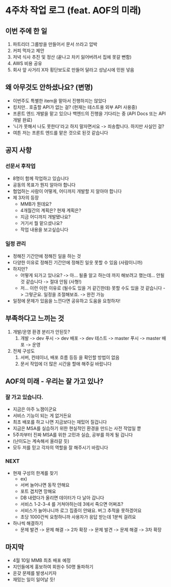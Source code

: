 # 4주차 작업 로그 (feat. AOF의 미래)

## 이번 주에 한 일

1. 파트리더 그룹방을 만들어서 문서 쓰라고 압박
2. 커피 먹자고 제안
3. 저녁 식사 추진 및 정산 (끝나고 차키 잃어버려서 집에 못갈 뻔함)
4. AWS 비용 공유
5. 회사 앞 사거리 X자 횡단보도로 만들어 달라고 성남시에 민원 넣음

## 왜 아무것도 안하셨나요? (변명)

- 이번주도 특별한 item을 맡아서 진행하지는 않았다
- 킹치만.. 호출할 API가 없는 걸? (현재는 테스트용 외부 API 사용중)
- 프론트 엔드 개발을 맡고 있으나 백엔드의 진행을 기다리는 중 (API Docs 또는 API 개발 완료)
- '니가 못해서 나도 못한다'라고 하지 말자면서요 -> 죄송합니다. 하지만 사실인 걸?
- 여튼 저는 프론트 엔드를 맡은 것으로 된것 같습니다

## 공지 사항

### 선문서 후작업

- 8명이 함께 작업하고 있습니다
- 공동의 목표가 뭔지 알아야 합니다
- 협업하는 사람이 어떻게, 어디까지 개발할 지 알아야 합니다
- 제 3자의 등장
  - MMB가 뭔데요?
  - 4개월간의 계획은? 현재 계획은?
  - 지금 어디까지 개발됐나요?
  - 거기서 뭘 맡으셨나요?
  - 작업 내용을 보고싶습니다

### 일정 관리

- 정해진 기간안에 정해진 일을 하는 것
- 다양한 이유로 정해진 기간안에 정해진 일읏 못할 수 있음 (사람이니까)
- 하지만? 
  - 어떻게 되가고 있나요? -> 아... 될줄 알고 하는데 까지 해보려고 했는데... 안될 것 같습니다 -> 절대 안됨 (사형!)
  - 저... 이런 이런 이유로 (될수도 있을 거 같긴한데) 못할 수도 있을 것 같습니다 -> 그렇군요. 일정을 조절해보죠. -> 완전 가능
- 일정에 문제가 있음을 느낀다면 공유하고 도움을 요청하자!

## 부족하다고 느끼는 것

1. 개발/운영 환경 분리가 안된듯?
   1. 개발 -> dev 푸시 -> dev 배포 -> dev 테스트 -> master 푸시 -> master 배포 -> 운영
2. 전체 구성도
   1. 서버, 컨테이너, 배포 흐름 등등 을 확인할 방법이 없음
   2. 문서 작업에 더 많은 시간을 할애 해주길 바랍니다

## AOF의 미래 - 우리는 잘 가고 있나?

### 잘 가고 있습니다.

- 지금은 아주 노잼이군요
- 서비스 기능이 되는 게 없거든요
- 최초 배포를 하고 나면 지금보다는 재밌어 질겁니다
- 지금은 MSA를 실습하기 위한 현실적인 환경을 만드는 사전 작업일 뿐
- 5주차부터 진짜 MSA를 위한 고민과 실습, 공부를 하게 될 겁니다
- (난이도는 계속해서 올라갈 듯)
- 모두 저를 믿고 각자의 역할을 잘 해주시기 바랍니다

### NEXT

- 현재 구성의 한계를 찾기
  - ex)
  - 서버 늘어나면 동작 안해요
  - 포트 겹치면 망해요
  - DB 내렸다가 올리면 데이터가 다 날아 갑니다
  - 서비스 1-2-3-4 를 거쳐야하는데 3에서 죽으면 어쩌죠?
  - 서비스가 늘어나니까 로그 집중이 안돼요. 버그 추적을 못하겠어요
  - 초당 1000건씩 요청하니까 사용자가 응답 받는데 1분씩 걸려요
- 하나씩 해결하기
  - 문제 발견 -> 문제 해결 -> 2차 확장 -> 문제 발견 -> 문제 해결 -> 3차 확장

## 마지막

- 4월 10일 MMB 최초 배포 예정
- 지인들에게 홍보하여 회원수 50명 돌파하기
- 온갖 문제를 발생시키자
- 재밌는 일이 일어날 듯!
